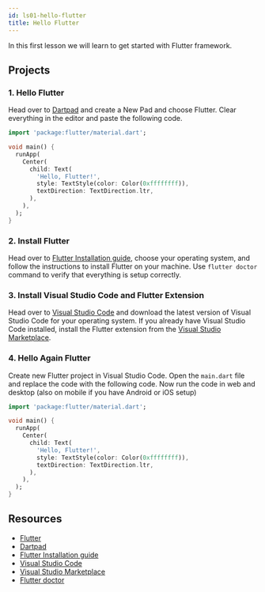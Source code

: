 ```yaml
---
id: ls01-hello-flutter
title: Hello Flutter
---
```


In this first lesson we will learn to get started with Flutter framework.

## Projects

### 1. Hello Flutter

Head over to [Dartpad](https://dartpad.dev/) and create a New Pad and choose Flutter. Clear everything in the editor and paste the following code.

```dart
import 'package:flutter/material.dart';

void main() {
  runApp(
    Center(
      child: Text(
        'Hello, Flutter!',
        style: TextStyle(color: Color(0xffffffff)),
        textDirection: TextDirection.ltr,
      ),
    ),
  );
}
```

### 2. Install Flutter

Head over to [Flutter Installation guide](https://flutter.dev/docs/get-started/install), choose your operating system, and follow the instructions to install Flutter on your machine. Use `flutter doctor` command to verify that everything is setup correctly.

### 3. Install Visual Studio Code and Flutter Extension

Head over to [Visual Studio Code](https://code.visualstudio.com/) and download the latest version of Visual Studio Code for your operating system. If you already have Visual Studio Code installed, install the Flutter extension from the [Visual Studio Marketplace](https://marketplace.visualstudio.com/items?itemName=Dart-Code.flutter).

### 4. Hello Again Flutter

Create new Flutter project in Visual Studio Code. Open the `main.dart` file and replace the code with the following code. Now run the code in web and desktop (also on mobile if you have Android or iOS setup)

```dart
import 'package:flutter/material.dart';

void main() {
  runApp(
    Center(
      child: Text(
        'Hello, Flutter!',
        style: TextStyle(color: Color(0xffffffff)),
        textDirection: TextDirection.ltr,
      ),
    ),
  );
}
```

## Resources

- [Flutter](https://flutter.dev/)
- [Dartpad](https://dartpad.dev/)
- [Flutter Installation guide](https://flutter.dev/docs/get-started/install)
- [Visual Studio Code](https://code.visualstudio.com/)
- [Visual Studio Marketplace](https://marketplace.visualstudio.com/items?itemName=Dart-Code.flutter)
- [Flutter doctor](https://flutter.dev/docs/reference/flutter-cli#flutter-doctor)